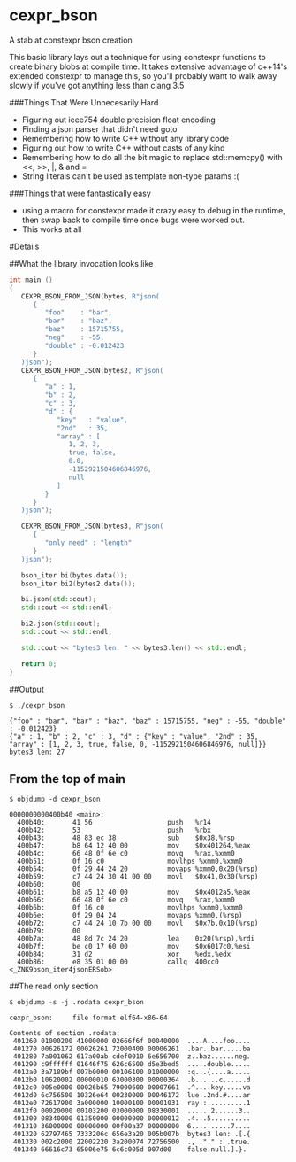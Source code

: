 # cexpr_bson
A stab at constexpr bson creation

This basic library lays out a technique for using constexpr functions to create binary blobs at compile time.  It takes extensive advantage of c++14's extended constexpr to manage this, so you'll probably want to walk away slowly if you've got anything less than clang 3.5


###Things That Were Unnecesarily Hard

* Figuring out ieee754 double precision float encoding
* Finding a json parser that didn't need goto
* Remembering how to write C++ without any library code
* Figuring out how to write C++ without casts of any kind
* Remembering how to do all the bit magic to replace std::memcpy() with <<, >>, |, & and =
* String literals can't be used as template non-type params :(

###Things that were fantastically easy

* using a macro for constexpr made it crazy easy to debug in the runtime, then swap back to compile time once bugs were worked out.
* This works at all


#Details

##What the library invocation looks like

```c++
int main ()
{
   CEXPR_BSON_FROM_JSON(bytes, R"json(
      {
         "foo"    : "bar",
         "bar"    : "baz",
         "baz"    : 15715755,
         "neg"    : -55,
         "double" : -0.012423
      }
   )json");
   CEXPR_BSON_FROM_JSON(bytes2, R"json(
      {
         "a" : 1,
         "b" : 2,
         "c" : 3,
         "d" : {
            "key"   : "value",
            "2nd"   : 35,
            "array" : [
               1, 2, 3,
               true, false,
               0.0,
               -1152921504606846976,
               null
            ]
         }
      }
   )json");

   CEXPR_BSON_FROM_JSON(bytes3, R"json(
      {
         "only need" : "length"
      }
   )json");

   bson_iter bi(bytes.data());
   bson_iter bi2(bytes2.data());

   bi.json(std::cout);
   std::cout << std::endl;

   bi2.json(std::cout);
   std::cout << std::endl;

   std::cout << "bytes3 len: " << bytes3.len() << std::endl;

   return 0;
}
```

##Output

    $ ./cexpr_bson
    
    {"foo" : "bar", "bar" : "baz", "baz" : 15715755, "neg" : -55, "double" : -0.012423}
    {"a" : 1, "b" : 2, "c" : 3, "d" : {"key" : "value", "2nd" : 35, "array" : [1, 2, 3, true, false, 0, -1152921504606846976, null]}}
    bytes3 len: 27


From the top of main
--------------------

    $ objdump -d cexpr_bson
    
    0000000000400b40 <main>:
      400b40:       41 56                   push   %r14
      400b42:       53                      push   %rbx
      400b43:       48 83 ec 38             sub    $0x38,%rsp
      400b47:       b8 64 12 40 00          mov    $0x401264,%eax
      400b4c:       66 48 0f 6e c0          movq   %rax,%xmm0
      400b51:       0f 16 c0                movlhps %xmm0,%xmm0
      400b54:       0f 29 44 24 20          movaps %xmm0,0x20(%rsp)
      400b59:       c7 44 24 30 41 00 00    movl   $0x41,0x30(%rsp)
      400b60:       00 
      400b61:       b8 a5 12 40 00          mov    $0x4012a5,%eax
      400b66:       66 48 0f 6e c0          movq   %rax,%xmm0
      400b6b:       0f 16 c0                movlhps %xmm0,%xmm0
      400b6e:       0f 29 04 24             movaps %xmm0,(%rsp)
      400b72:       c7 44 24 10 7b 00 00    movl   $0x7b,0x10(%rsp)
      400b79:       00 
      400b7a:       48 8d 7c 24 20          lea    0x20(%rsp),%rdi
      400b7f:       be c0 17 60 00          mov    $0x6017c0,%esi
      400b84:       31 d2                   xor    %edx,%edx
      400b86:       e8 35 01 00 00          callq  400cc0 <_ZNK9bson_iter4jsonERSob>


##The read only section

    $ objdump -s -j .rodata cexpr_bson
    
    cexpr_bson:     file format elf64-x86-64
    
    Contents of section .rodata:
     401260 01000200 41000000 02666f6f 00040000  ....A....foo....
     401270 00626172 00026261 72000400 00006261  .bar..bar.....ba
     401280 7a001062 617a00ab cdef0010 6e656700  z..baz......neg.
     401290 c9ffffff 01646f75 626c6500 d5e3bed5  .....double.....
     4012a0 3a7189bf 007b0000 00106100 01000000  :q...{....a.....
     4012b0 10620002 00000010 63000300 00000364  .b......c......d
     4012c0 005e0000 00026b65 79000600 00007661  .^....key.....va
     4012d0 6c756500 10326e64 00230000 00046172  lue..2nd.#....ar
     4012e0 72617900 3a000000 10000100 00001031  ray.:..........1
     4012f0 00020000 00103200 03000000 08330001  ......2......3..
     401300 08340000 01350000 00000000 00000012  .4...5..........
     401310 36000000 00000000 00f00a37 00000000  6..........7....
     401320 62797465 7333206c 656e3a20 005b007b  bytes3 len: .[.{
     401330 002c2000 22002220 3a200074 72756500  ., ."." : .true.
     401340 66616c73 65006e75 6c6c005d 007d00    false.null.].}. 

